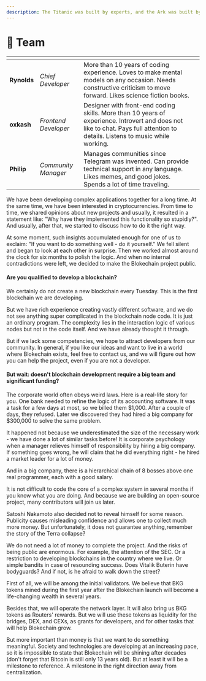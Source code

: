 ```yaml
---
description: The Titanic was built by experts, and the Ark was built by amateurs
---
```


# 👷 Team

<table data-view="cards"><thead><tr><th></th><th></th><th></th><th data-hidden data-card-cover data-type="files"></th></tr></thead><tbody><tr><td><strong>Rynolds</strong></td><td><em>Chief Developer</em></td><td>More than 10 years of coding experience. Loves to make mental models on any occasion. Needs constructive criticism to move forward. Likes science fiction books.</td><td></td></tr><tr><td><strong>oxkash</strong></td><td><em>Frontend Developer</em></td><td>Designer with front-end coding skills. More than 10 years of experience. Introvert and does not like to chat. Pays full attention to details. Listens to music while working.</td><td></td></tr><tr><td><strong>Philip</strong></td><td><em>Community Manager</em></td><td>Manages communities since Telegram was invented. Can provide technical support in any language. Likes memes, and good jokes. Spends a lot of time traveling.</td><td></td></tr></tbody></table>

We have been developing complex applications together for a long time. At the same time, we have been interested in cryptocurrencies. From time to time, we shared opinions about new projects and usually, it resulted in a statement like: "Why have they implemented this functionality so stupidly?". And usually, after that, we started to discuss how to do it the right way.

At some moment, such insights accumulated enough for one of us to exclaim: "If you want to do something well - do it yourself." We fell silent and began to look at each other in surprise. Then we worked almost around the clock for six months to polish the logic. And when no internal contradictions were left, we decided to make the Blokechain project public.

#### Are you qualified to develop a blockchain? <a href="#are-you-qualified-to-develop-a-blockchain" id="are-you-qualified-to-develop-a-blockchain"></a>

We certainly do not create a new blockchain every Tuesday. This is the first blockchain we are developing.

But we have rich experience creating vastly different software, and we do not see anything super complicated in the blockchain node code. It is just an ordinary program. The complexity lies in the interaction logic of various nodes but not in the code itself. And we have already thought it through.

But if we lack some competencies, we hope to attract developers from our community. In general, if you like our ideas and want to live in a world where Blokechain exists, feel free to contact us, and we will figure out how you can help the project, even if you are not a developer.

#### But wait: doesn't blockchain development require a big team and significant funding? <a href="#but-wait-doesnt-blockchain-development-require-a-big-team-and-significant-funding" id="but-wait-doesnt-blockchain-development-require-a-big-team-and-significant-funding"></a>

The corporate world often obeys weird laws. Here is a real-life story for you. One bank needed to refine the logic of its accounting software. It was a task for a few days at most, so we billed them $1,000. After a couple of days, they refused. Later we discovered they had hired a big company for $300,000 to solve the same problem.

It happened not because we underestimated the size of the necessary work - we have done a lot of similar tasks before! It is corporate psychology when a manager relieves himself of responsibility by hiring a big company. If something goes wrong, he will claim that he did everything right - he hired a market leader for a lot of money.

And in a big company, there is a hierarchical chain of 8 bosses above one real programmer, each with a good salary.

It is not difficult to code the core of a complex system in several months if you know what you are doing. And because we are building an open-source project, many contributors will join us later.

Satoshi Nakamoto also decided not to reveal himself for some reason. Publicity causes misleading confidence and allows one to collect much more money. But unfortunately, it does not guarantee anything, remember the story of the Terra collapse?

We do not need a lot of money to complete the project. And the risks of being public are enormous. For example, the attention of the SEC. Or a restriction to developing blockchains in the country where we live. Or simple bandits in case of resounding success. Does Vitalik Buterin have bodyguards? And if not, is he afraid to walk down the street?

First of all, we will be among the initial validators. We believe that BKG tokens mined during the first year after the Blokechain launch will become a life-changing wealth in several years.

Besides that, we will operate the network layer. It will also bring us BKG tokens as Routers' rewards. But we will use these tokens as liquidity for the bridges, DEX, and CEXs, as grants for developers, and for other tasks that will help Blokechain grow.

But more important than money is that we want to do something meaningful. Society and technologies are developing at an increasing pace, so it is impossible to state that Blokechain will be shining after decades (don't forget that Bitcoin is still only 13 years old). But at least it will be a milestone to reference. A milestone in the right direction away from centralization.
